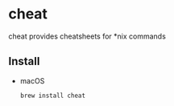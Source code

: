 cheat
=====

cheat provides cheatsheets for *nix commands

Install
-------

* macOS

    ```bash
    brew install cheat
    ```

